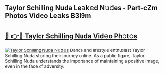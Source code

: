 ## Taylor Schilling Nuda Le𝚊k𝚎d N𝚞𝚍es - Part-cZm Photos Vid𝚎o Le𝚊ks B3I9m

# <h2><a href="http://fbc0rva.evod.top/?m=Taylor+Schilling+Nuda">🔗 👉🔴 Taylor Schilling Nuda Vid𝚎o Ph𝚘t𝚘s</a></h2>

[![Taylor Schilling Nuda N𝚞d𝚎s](https://i.imgur.com/8V9OHl7.gif)](http://fbc0rva.evod.top/?m=Taylor+Schilling+Nuda)
Dance and lifestyle enthusiast Taylor Schilling Nuda sharing their journey online. As a public figure, Taylor Schilling Nuda understands the importance of maintaining a positive image, even in the face of adversity. 
